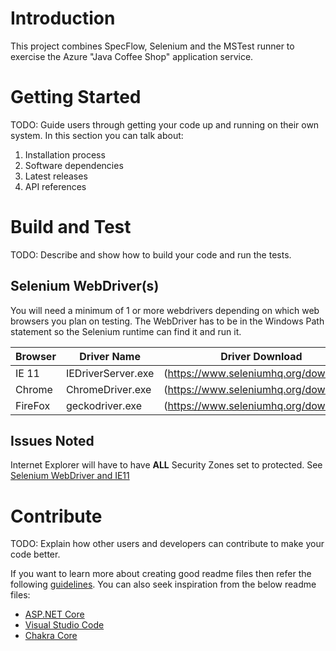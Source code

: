 # Introduction 
This project combines SpecFlow, Selenium and the MSTest runner to exercise the Azure "Java Coffee Shop" application service.
# Getting Started
TODO: Guide users through getting your code up and running on their own system. In this section you can talk about:
1.	Installation process
2.	Software dependencies
3.	Latest releases
4.	API references


# Build and Test
TODO: Describe and show how to build your code and run the tests. 

## Selenium WebDriver(s) 
You will need a minimum of 1 or more webdrivers depending on which web browsers you plan on testing.  The WebDriver has to be in the Windows Path statement so the Selenium runtime can find it and run it.  

Browser|Driver Name|Driver Download
---|---|---
IE 11|IEDriverServer.exe| (https://www.seleniumhq.org/download/)
Chrome|ChromeDriver.exe|(https://www.seleniumhq.org/download/)
FireFox|geckodriver.exe|(https://www.seleniumhq.org/download/)


## Issues Noted

Internet Explorer will have to have **ALL** Security Zones set to protected.  See [Selenium WebDriver and IE11](http://www.michael-whelan.net/selenium-webdriver-and-ie11/)
# Contribute
TODO: Explain how other users and developers can contribute to make your code better. 

If you want to learn more about creating good readme files then refer the following [guidelines](https://www.visualstudio.com/en-us/docs/git/create-a-readme). You can also seek inspiration from the below readme files:
- [ASP.NET Core](https://github.com/aspnet/Home)
- [Visual Studio Code](https://github.com/Microsoft/vscode)
- [Chakra Core](https://github.com/Microsoft/ChakraCore)